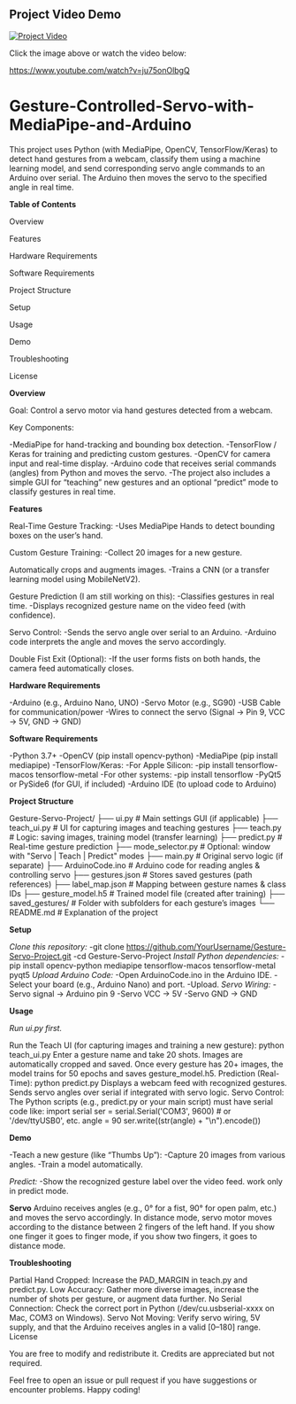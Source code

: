 ## Project Video Demo

[![Project Video](https://img.youtube.com/vi/ju75onOlbgQ/0.jpg)](https://www.youtube.com/watch?v=ju75onOlbgQ)

Click the image above or watch the video below:

https://www.youtube.com/watch?v=ju75onOlbgQ


# Gesture-Controlled-Servo-with-MediaPipe-and-Arduino
This project uses Python (with MediaPipe, OpenCV, TensorFlow/Keras) to detect hand gestures from a webcam, classify them using a machine learning model, and send corresponding servo angle commands to an Arduino over serial. The Arduino then moves the servo to the specified angle in real time.

**Table of Contents**

Overview

Features

Hardware Requirements

Software Requirements

Project Structure

Setup

Usage

Demo

Troubleshooting

License


**Overview**

Goal: Control a servo motor via hand gestures detected from a webcam.

Key Components:

-MediaPipe for hand-tracking and bounding box detection.
-TensorFlow / Keras for training and predicting custom gestures.
-OpenCV for camera input and real-time display.
-Arduino code that receives serial commands (angles) from Python and moves the servo.
-The project also includes a simple GUI for “teaching” new gestures and an optional “predict” mode to classify gestures in real time.

**Features**

  Real-Time Gesture Tracking:
  -Uses MediaPipe Hands to detect bounding boxes on the user’s hand.
  
  Custom Gesture Training:
  -Collect 20 images for a new gesture.
  
  Automatically crops and augments images.
  -Trains a CNN (or a transfer learning model using MobileNetV2).
  
  Gesture Prediction (I am still working on this):
  -Classifies gestures in real time.
  -Displays recognized gesture name on the video feed (with confidence).
  
  Servo Control:
  -Sends the servo angle over serial to an Arduino.
  -Arduino code interprets the angle and moves the servo accordingly.
  
  Double Fist Exit (Optional):
  -If the user forms fists on both hands, the camera feed automatically closes.

  
**Hardware Requirements**

  -Arduino (e.g., Arduino Nano, UNO)
  -Servo Motor (e.g., SG90)
  -USB Cable for communication/power
  -Wires to connect the servo (Signal -> Pin 9, VCC -> 5V, GND -> GND)


**Software Requirements**

  -Python 3.7+
  -OpenCV (pip install opencv-python)
  -MediaPipe (pip install mediapipe)
  -TensorFlow/Keras:
  -For Apple Silicon:
  -pip install tensorflow-macos tensorflow-metal
  -For other systems:
  -pip install tensorflow
  -PyQt5 or PySide6 (for GUI, if included)
  -Arduino IDE (to upload code to Arduino)

  
**Project Structure**

Gesture-Servo-Project/
├── ui.py               # Main settings GUI (if applicable)
├── teach_ui.py         # UI for capturing images and teaching gestures
├── teach.py            # Logic: saving images, training model (transfer learning)
├── predict.py          # Real-time gesture prediction
├── mode_selector.py    # Optional: window with "Servo | Teach | Predict" modes
├── main.py             # Original servo logic (if separate)
├── ArduinoCode.ino     # Arduino code for reading angles & controlling servo
├── gestures.json       # Stores saved gestures (path references)
├── label_map.json      # Mapping between gesture names & class IDs
├── gesture_model.h5    # Trained model file (created after training)
├── saved_gestures/     # Folder with subfolders for each gesture’s images
└── README.md           # Explanation of the project


**Setup**

  *Clone this repository:*
  -git clone https://github.com/YourUsername/Gesture-Servo-Project.git
  -cd Gesture-Servo-Project
  *Install Python dependencies:*
    -pip install opencv-python mediapipe tensorflow-macos tensorflow-metal pyqt5
  *Upload Arduino Code:*
    -Open ArduinoCode.ino in the Arduino IDE.
    -Select your board (e.g., Arduino Nano) and port.
    -Upload.
  *Servo Wiring:*
    -Servo signal -> Arduino pin 9
    -Servo VCC -> 5V
    -Servo GND -> GND

    
**Usage**

*Run ui.py first.*

Run the Teach UI (for capturing images and training a new gesture):
python teach_ui.py
Enter a gesture name and take 20 shots.
Images are automatically cropped and saved.
Once every gesture has 20+ images, the model trains for 50 epochs and saves gesture_model.h5.
Prediction (Real-Time):
python predict.py
Displays a webcam feed with recognized gestures.
Sends servo angles over serial if integrated with servo logic.
Servo Control:
The Python scripts (e.g., predict.py or your main script) must have serial code like:
import serial
ser = serial.Serial('COM3', 9600)  # or '/dev/ttyUSB0', etc.
angle = 90
ser.write((str(angle) + "\n").encode())


**Demo**

  -Teach a new gesture (like “Thumbs Up”):
  -Capture 20 images from various angles.
  -Train a model automatically.
  
  *Predict:*
  -Show the recognized gesture label over the video feed. work only in predict mode.

  **Servo**
  Arduino receives angles (e.g., 0° for a fist, 90° for open palm, etc.) and moves the servo accordingly.
  In distance mode, servo motor moves according to the distance between 2 fingers of the left hand.
  If you show one finger it goes to finger mode, if you show two fingers, it goes to distance mode.
  
  **Troubleshooting**

Partial Hand Cropped: Increase the PAD_MARGIN in teach.py and predict.py.
Low Accuracy: Gather more diverse images, increase the number of shots per gesture, or augment data further.
No Serial Connection: Check the correct port in Python (/dev/cu.usbserial-xxxx on Mac, COM3 on Windows).
Servo Not Moving: Verify servo wiring, 5V supply, and that the Arduino receives angles in a valid [0–180] range.
License

You are free to modify and redistribute it. Credits are appreciated but not required.

Feel free to open an issue or pull request if you have suggestions or encounter problems. Happy coding!
